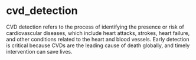 # cvd_detection
CVD detection refers to the process of identifying the presence or risk of cardiovascular diseases, which include heart attacks, strokes, heart failure, and other conditions related to the heart and blood vessels. Early detection is critical because CVDs are the leading cause of death globally, and timely intervention can save lives.
